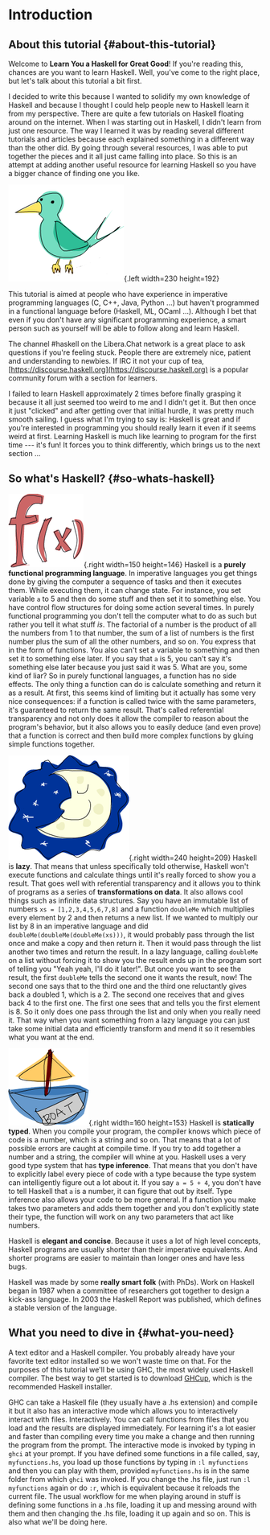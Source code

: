 # Introduction 

## About this tutorial {#about-this-tutorial}

Welcome to **Learn You a Haskell for Great Good**!
If you're reading this, chances are you want to learn Haskell.
Well, you've come to the right place, but let's talk about this tutorial a bit first.

I decided to write this because I wanted to solidify my own knowledge of Haskell and because I thought I could help people new to Haskell learn it from my perspective.
There are quite a few tutorials on Haskell floating around on the internet.
When I was starting out in Haskell, I didn't learn from just one resource.
The way I learned it was by reading several different tutorials and articles because each explained something in a different way than the other did.
By going through several resources, I was able to put together the pieces and it all just came falling into place.
So this is an attempt at adding another useful resource for learning Haskell so you have a bigger chance of finding one you like.

![bird](assets/images/introduction/bird.png){.left width=230 height=192}

This tutorial is aimed at people who have experience in imperative programming languages (C, C++, Java, Python …) but haven't programmed in a functional language before (Haskell, ML, OCaml …).
Although I bet that even if you don't have any significant programming experience, a smart person such as yourself will be able to follow along and learn Haskell.

The channel #haskell on the Libera.Chat network is a great place to ask questions if you're feeling stuck.
People there are extremely nice, patient and understanding to newbies.
If IRC it not your cup of tea, [https://discourse.haskell.org](https://discourse.haskell.org) is a popular community forum with a section for learners.

I failed to learn Haskell approximately 2 times before finally grasping it because it all just seemed too weird to me and I didn't get it.
But then once it just "clicked" and after getting over that initial hurdle, it was pretty much smooth sailing.
I guess what I'm trying to say is: Haskell is great and if you're interested in programming you should really learn it even if it seems weird at first.
Learning Haskell is much like learning to program for the first time --- it's fun!
It forces you to think differently, which brings us to the next section …

## So what's Haskell? {#so-whats-haskell}

![fx](assets/images/introduction/fx.png){.right width=150 height=146}
Haskell is a **purely functional programming language**.
In imperative languages you get things done by giving the computer a sequence of tasks and then it executes them.
While executing them, it can change state.
For instance, you set variable `a` to 5 and then do some stuff and then set it to something else.
You have control flow structures for doing some action several times.
In purely functional programming you don't tell the computer what to do as such but rather you tell it what stuff *is*.
The factorial of a number is the product of all the numbers from 1 to that number, the sum of a list of numbers is the first number plus the sum of all the other numbers, and so on.
You express that in the form of functions.
You also can't set a variable to something and then set it to something else later.
If you say that `a` is 5, you can't say it's something else later because you just said it was 5.
What are you, some kind of liar?
So in purely functional languages, a function has no side effects.
The only thing a function can do is calculate something and return it as a result.
At first, this seems kind of limiting but it actually has some very nice consequences: if a function is called twice with the same parameters, it's guaranteed to return the same result.
That's called referential transparency and not only does it allow the compiler to reason about the program's behavior, but it also allows you to easily deduce (and even prove) that a function is correct and then build more complex functions by gluing simple functions together.

![lazy](assets/images/introduction/lazy.png){.right width=240 height=209}
Haskell is **lazy**.
That means that unless specifically told otherwise, Haskell won't execute functions and calculate things until it's really forced to show you a result.
That goes well with referential transparency and it allows you to think of programs as a series of **transformations on data**.
It also allows cool things such as infinite data structures.
Say you have an immutable list of numbers `xs = [1,2,3,4,5,6,7,8]` and a function `doubleMe` which multiplies every element by 2 and then returns a new list.
If we wanted to multiply our list by 8 in an imperative language and did `doubleMe(doubleMe(doubleMe(xs)))`, it would probably pass through the list once and make a copy and then return it.
Then it would pass through the list another two times and return the result.
In a lazy language, calling `doubleMe` on a list without forcing it to show you the result ends up in the program sort of telling you "Yeah yeah, I'll do it later!".
But once you want to see the result, the first `doubleMe` tells the second one it wants the result, now!
The second one says that to the third one and the third one reluctantly gives back a doubled 1, which is a 2.
The second one receives that and gives back 4 to the first one.
The first one sees that and tells you the first element is 8.
So it only does one pass through the list and only when you really need it.
That way when you want something from a lazy language you can just take some initial data and efficiently transform and mend it so it resembles what you want at the end.

![boat](assets/images/introduction/boat.png){.right width=160 height=153}
Haskell is **statically typed**.
When you compile your program, the compiler knows which piece of code is a number, which is a string and so on.
That means that a lot of possible errors are caught at compile time.
If you try to add together a number and a string, the compiler will whine at you.
Haskell uses a very good type system that has **type inference**.
That means that you don't have to explicitly label every piece of code with a type because the type system can intelligently figure out a lot about it.
If you say `a = 5 + 4`, you don't have to tell Haskell that `a` is a number, it can figure that out by itself.
Type inference also allows your code to be more general.
If a function you make takes two parameters and adds them together and you don't explicitly state their type, the function will work on any two parameters that act like numbers.

Haskell is **elegant and concise**.
Because it uses a lot of high level concepts, Haskell programs are usually shorter than their imperative equivalents.
And shorter programs are easier to maintain than longer ones and have less bugs.

Haskell was made by some **really smart folk** (with PhDs).
Work on Haskell began in 1987 when a committee of researchers got together to design a kick-ass language.
In 2003 the Haskell Report was published, which defines a stable version of the language.

## What you need to dive in {#what-you-need}

A text editor and a Haskell compiler.
You probably already have your favorite text editor installed so we won't waste time on that.
For the purposes of this tutorial we'll be using GHC, the most widely used Haskell compiler.
The best way to get started is to download [GHCup](https://www.haskell.org/ghcup/), which is the recommended Haskell installer.

GHC can take a Haskell file (they usually have a .hs extension) and compile it but it also has an interactive mode which allows you to interactively interact with files.
Interactively.
You can call functions from files that you load and the results are displayed immediately.
For learning it's a lot easier and faster than compiling every time you make a change and then running the program from the prompt.
The interactive mode is invoked by typing in `ghci` at your prompt.
If you have defined some functions in a file called, say, `myfunctions.hs`, you load up those functions by typing in `:l myfunctions` and then you can play with them, provided `myfunctions.hs` is in the same folder from which `ghci` was invoked.
If you change the .hs file, just run `:l myfunctions` again or do `:r`, which is equivalent because it reloads the current file.
The usual workflow for me when playing around in stuff is defining some functions in a .hs file, loading it up and messing around with them and then changing the .hs file, loading it up again and so on.
This is also what we'll be doing here.

